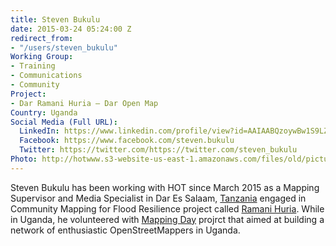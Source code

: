 ```yaml
---
title: Steven Bukulu
date: 2015-03-24 05:24:00 Z
redirect_from:
- "/users/steven_bukulu"
Working Group:
- Training
- Communications
- Community
Project:
- Dar Ramani Huria — Dar Open Map
Country: Uganda
Social Media (Full URL):
  LinkedIn: https://www.linkedin.com/profile/view?id=AAIAABQzoywBw1S9LZAa67zFg0RCDnU9WOf2Ex0&trk=nav_responsive_tab_profile_pic
  Facebook: https://www.facebook.com/steven.bukulu
  Twitter: https://twitter.com/https://twitter.com/steven_bukulu
Photo: http://hotwww.s3-website-us-east-1.amazonaws.com/files/old/pictures/picture-255-1449138585.jpg
---
```


<p>Steven Bukulu has been working with HOT since March 2015 as a Mapping Supervisor and Media Specialist in Dar Es Salaam,&nbsp;<a href="http://hotosm.org/projects/tanzania">Tanzania</a>&nbsp;engaged in Community Mapping for Flood Resilience project called <a title="Ramani Huria" href="http://ramanihuria.org" target="_blank">Ramani Huria</a>. While in Uganda, he volunteered with&nbsp;<a href="http://www.mappingday.com/" target="_blank">Mapping Day</a>&nbsp;projrct that aimed at&nbsp;building a network of enthusiastic OpenStreetMappers in Uganda.</p>
